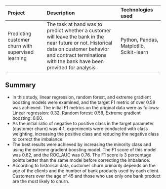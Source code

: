 | Project | Description | Technologies used | 
| :---------------------- | :---------------------- | :---------------------- |
| Predicting customer churn with supervised learning | The task at hand was to predict whether a customer will leave the bank in the near future or not. Historical data on customer behavior and contract terminations with the bank have been provided for analysis.| Python, Pandas, Matplotlib, Scikit-learn |

## Summary
- In this study, linear regression, random forest, and extreme gradient boosting models were examined, and the target F1 metric of over 0.59 was achieved. The initial F1 metrics on the original data were as follows: Linear regression: 0.32, Random forest: 0.58, Extreme gradient boosting: 0.60.
- As the initial ratio of negative to positive class in the target parameter (customer churn) was 4:1, experiments were conducted with class weighting, increasing the positive class and reducing the negative class to correct the imbalance.
- The best results were achieved by increasing the minority class and using the extreme gradient boosting model. The F1 score of this model was 0.62, and the ROC_AUC was 0.76. The F1 score is 3 percentage points better than the same model before correcting the imbalance.
- According to historical data, customer churn primarily depends on the age of the clients and the number of bank products used by each client. Customers over the age of 45 and those who use only one bank product are the most likely to churn.

